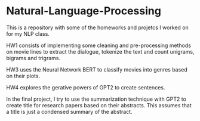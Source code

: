 # Natural-Language-Processing

This is a repository with some of the homeworks and projetcs I worked on for my NLP class.

HW1 consists of implementing some cleaning and pre-processing methods on movie lines to extract the dialogue, tokenize the text and count unigrams, bigrams and trigrams.

HW3 uses the Neural Network BERT to classify movies into genres based on their plots.

HW4 explores the gerative powers of GPT2 to create sentences.

In the final project, I try to use the summarization technique with GPT2 to create title for research papers based on their abstracts. This assumes that a title is just a condensed summary of the abstract.
